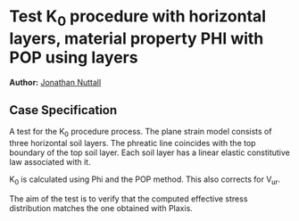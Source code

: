 # Test K<sub>0</sub> procedure with horizontal layers, material property PHI with POP using layers

**Author:** [Jonathan Nuttall](https://github.com/mcgicjn2)

## Case Specification
A test for the K<sub>0</sub> procedure process.  The plane strain model consists of three horizontal soil layers.  The phreatic line coincides with the top boundary of the top soil layer.  Each soil layer has a linear elastic constitutive law associated with it.

K<sub>0</sub> is calculated using Phi and the POP method. This also corrects for V<sub>ur</sub>.

The aim of the test is to verify that the computed effective stress distribution matches the one obtained with Plaxis.
